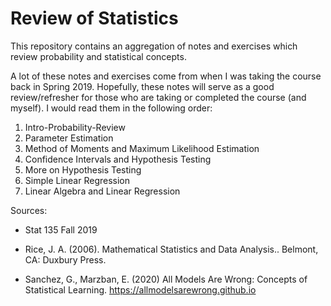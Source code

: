 # Review of Statistics

This repository contains an aggregation of notes and exercises which review probability and statistical concepts. 

A lot of these notes and exercises come from when I was taking the course back in Spring 2019. Hopefully, these notes will serve as a good review/refresher for those who are taking or completed the course (and myself). I would read them in the following order: 

1. Intro-Probability-Review 
2. Parameter Estimation 
3. Method of Moments and Maximum Likelihood Estimation 
4. Confidence Intervals and Hypothesis Testing 
5. More on Hypothesis Testing 
6. Simple Linear Regression 
7. Linear Algebra and Linear Regression

Sources:

 - Stat 135 Fall 2019

 - Rice, J. A. (2006). Mathematical Statistics and Data Analysis.. Belmont, CA: Duxbury Press.
 
 - Sanchez, G., Marzban, E. (2020) All Models Are Wrong: Concepts of Statistical Learning. https://allmodelsarewrong.github.io